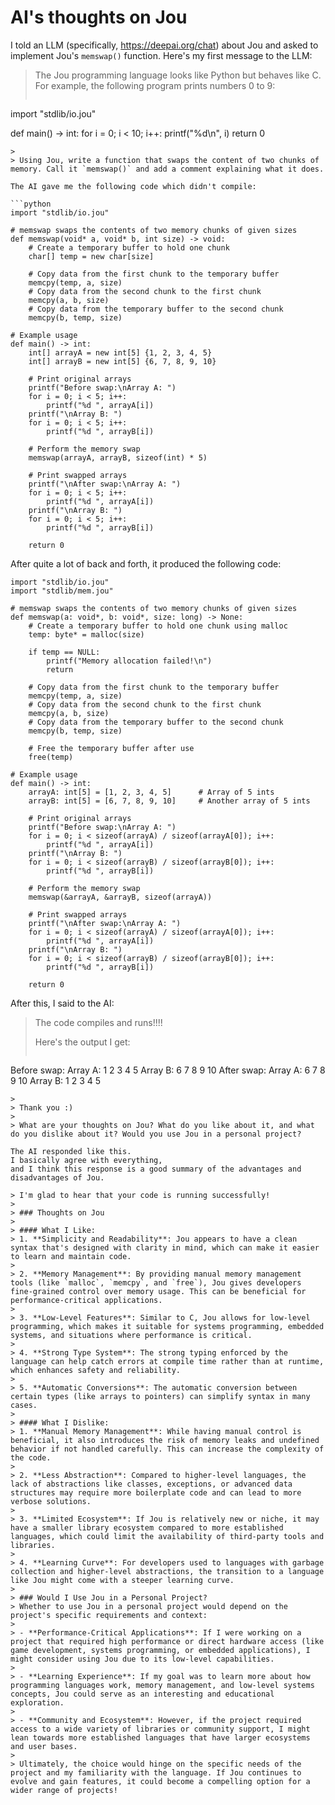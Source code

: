 # AI's thoughts on Jou

I told an LLM (specifically, https://deepai.org/chat) about Jou
and asked to implement Jou's `memswap()` function.
Here's my first message to the LLM:

> The Jou programming language looks like Python but behaves like C. For example, the following program prints numbers 0 to 9:
>
> ```python
import "stdlib/io.jou"

def main() -> int:
    for i = 0; i < 10; i++:
        printf("%d\n", i)
    return 0
```
>
> Using Jou, write a function that swaps the content of two chunks of memory. Call it `memswap()` and add a comment explaining what it does.

The AI gave me the following code which didn't compile:

```python
import "stdlib/io.jou"

# memswap swaps the contents of two memory chunks of given sizes
def memswap(void* a, void* b, int size) -> void:
    # Create a temporary buffer to hold one chunk
    char[] temp = new char[size]
    
    # Copy data from the first chunk to the temporary buffer
    memcpy(temp, a, size)
    # Copy data from the second chunk to the first chunk
    memcpy(a, b, size)
    # Copy data from the temporary buffer to the second chunk
    memcpy(b, temp, size)

# Example usage
def main() -> int:
    int[] arrayA = new int[5] {1, 2, 3, 4, 5}
    int[] arrayB = new int[5] {6, 7, 8, 9, 10}

    # Print original arrays
    printf("Before swap:\nArray A: ")
    for i = 0; i < 5; i++:
        printf("%d ", arrayA[i])
    printf("\nArray B: ")
    for i = 0; i < 5; i++:
        printf("%d ", arrayB[i])

    # Perform the memory swap
    memswap(arrayA, arrayB, sizeof(int) * 5)

    # Print swapped arrays
    printf("\nAfter swap:\nArray A: ")
    for i = 0; i < 5; i++:
        printf("%d ", arrayA[i])
    printf("\nArray B: ")
    for i = 0; i < 5; i++:
        printf("%d ", arrayB[i])

    return 0
```

After quite a lot of back and forth, it produced the following code:

```
import "stdlib/io.jou"
import "stdlib/mem.jou"

# memswap swaps the contents of two memory chunks of given sizes
def memswap(a: void*, b: void*, size: long) -> None:
    # Create a temporary buffer to hold one chunk using malloc
    temp: byte* = malloc(size)

    if temp == NULL:
        printf("Memory allocation failed!\n")
        return

    # Copy data from the first chunk to the temporary buffer
    memcpy(temp, a, size)
    # Copy data from the second chunk to the first chunk
    memcpy(a, b, size)
    # Copy data from the temporary buffer to the second chunk
    memcpy(b, temp, size)

    # Free the temporary buffer after use
    free(temp)

# Example usage
def main() -> int:
    arrayA: int[5] = [1, 2, 3, 4, 5]      # Array of 5 ints
    arrayB: int[5] = [6, 7, 8, 9, 10]     # Another array of 5 ints

    # Print original arrays
    printf("Before swap:\nArray A: ")
    for i = 0; i < sizeof(arrayA) / sizeof(arrayA[0]); i++:
        printf("%d ", arrayA[i])
    printf("\nArray B: ")
    for i = 0; i < sizeof(arrayB) / sizeof(arrayB[0]); i++:
        printf("%d ", arrayB[i])

    # Perform the memory swap
    memswap(&arrayA, &arrayB, sizeof(arrayA))

    # Print swapped arrays
    printf("\nAfter swap:\nArray A: ")
    for i = 0; i < sizeof(arrayA) / sizeof(arrayA[0]); i++:
        printf("%d ", arrayA[i])
    printf("\nArray B: ")
    for i = 0; i < sizeof(arrayB) / sizeof(arrayB[0]); i++:
        printf("%d ", arrayB[i])

    return 0
```

After this, I said to the AI:

> The code compiles and runs!!!!
>
> Here's the output I get:
>
> ```
Before swap:
Array A: 1 2 3 4 5 
Array B: 6 7 8 9 10 
After swap:
Array A: 6 7 8 9 10 
Array B: 1 2 3 4 5 
```
>
> Thank you :)
>
> What are your thoughts on Jou? What do you like about it, and what do you dislike about it? Would you use Jou in a personal project?

The AI responded like this.
I basically agree with everything,
and I think this response is a good summary of the advantages and disadvantages of Jou.

> I'm glad to hear that your code is running successfully!
> 
> ### Thoughts on Jou
> 
> #### What I Like:
> 1. **Simplicity and Readability**: Jou appears to have a clean syntax that's designed with clarity in mind, which can make it easier to learn and maintain code.
> 
> 2. **Memory Management**: By providing manual memory management tools (like `malloc`, `memcpy`, and `free`), Jou gives developers fine-grained control over memory usage. This can be beneficial for performance-critical applications.
> 
> 3. **Low-Level Features**: Similar to C, Jou allows for low-level programming, which makes it suitable for systems programming, embedded systems, and situations where performance is critical.
> 
> 4. **Strong Type System**: The strong typing enforced by the language can help catch errors at compile time rather than at runtime, which enhances safety and reliability.
> 
> 5. **Automatic Conversions**: The automatic conversion between certain types (like arrays to pointers) can simplify syntax in many cases.
> 
> #### What I Dislike:
> 1. **Manual Memory Management**: While having manual control is beneficial, it also introduces the risk of memory leaks and undefined behavior if not handled carefully. This can increase the complexity of the code.
> 
> 2. **Less Abstraction**: Compared to higher-level languages, the lack of abstractions like classes, exceptions, or advanced data structures may require more boilerplate code and can lead to more verbose solutions.
> 
> 3. **Limited Ecosystem**: If Jou is relatively new or niche, it may have a smaller library ecosystem compared to more established languages, which could limit the availability of third-party tools and libraries.
> 
> 4. **Learning Curve**: For developers used to languages with garbage collection and higher-level abstractions, the transition to a language like Jou might come with a steeper learning curve.
> 
> ### Would I Use Jou in a Personal Project?
> Whether to use Jou in a personal project would depend on the project's specific requirements and context:
> 
> - **Performance-Critical Applications**: If I were working on a project that required high performance or direct hardware access (like game development, systems programming, or embedded applications), I might consider using Jou due to its low-level capabilities.
> 
> - **Learning Experience**: If my goal was to learn more about how programming languages work, memory management, and low-level systems concepts, Jou could serve as an interesting and educational exploration.
> 
> - **Community and Ecosystem**: However, if the project required access to a wide variety of libraries or community support, I might lean towards more established languages that have larger ecosystems and user bases.
> 
> Ultimately, the choice would hinge on the specific needs of the project and my familiarity with the language. If Jou continues to evolve and gain features, it could become a compelling option for a wider range of projects!
